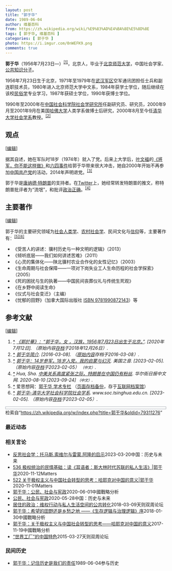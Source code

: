 ```yaml
---
layout: post
title: "郭于华"
date: 1989-06-04
author: 维基百科
from: https://zh.wikipedia.org/wiki/%E9%83%AD%E4%BA%8E%E5%8D%8E
tags: [ 郭于华, 维基百科 ]
categories: [ 郭于华 ]
photo: https://i.imgur.com/0nWEFK9.png
comments: true
---
```

<div class="mw-content-ltr mw-parser-output" lang="zh" dir="ltr"><p><b>郭于华</b>（1956年7月23日<span class="useeditintro" title="Template:BLP editintro">—</span>）<sup id="cite_ref-1" class="reference"><a href="#cite_note-1"><span class="cite-bracket">[</span>1<span class="cite-bracket">]</span></a></sup>，北京人，毕业于<a href="/wiki/%E5%8C%97%E4%BA%AC%E5%B8%88%E8%8C%83%E5%A4%A7%E5%AD%A6" title="北京师范大学">北京师范大学</a>，中国社会学家、<a href="/wiki/%E5%85%AC%E5%85%B1%E7%9F%A5%E8%AF%86%E5%88%86%E5%AD%90" title="公共知识分子">公共知识分子</a>。
</p>
<meta property="mw:PageProp/toc">
<div class="mw-heading mw-heading2"></div>
<p>1956年7月23日生于北京，1971年至1979年在<a href="/wiki/%E6%AD%A6%E6%B1%89%E5%86%9B%E5%8C%BA" class="mw-redirect" title="武汉军区">武汉军区</a>空军通讯团担任士兵和副连职技术员，1980年进入北京师范大学中文系，1984年获学士学位，随后继续在该校<a href="/wiki/%E6%B0%91%E4%BF%97%E5%AD%A6" class="mw-redirect" title="民俗学">民俗学</a>专业学习，1987年获硕士学位，1990年获博士学位。
</p><p>1990年至2000年在<a href="/wiki/%E4%B8%AD%E5%9B%BD%E7%A4%BE%E4%BC%9A%E7%A7%91%E5%AD%A6%E9%99%A2" title="中国社会科学院">中国社会科学院</a><a href="/wiki/%E4%B8%AD%E5%9B%BD%E7%A4%BE%E4%BC%9A%E7%A7%91%E5%AD%A6%E9%99%A2%E7%A4%BE%E4%BC%9A%E5%AD%A6%E7%A0%94%E7%A9%B6%E6%89%80" title="中国社会科学院社会学研究所">社会学研究所</a>任副研究员、研究员，2000年9月至2001年9月在美国<a href="/wiki/%E5%93%88%E4%BD%9B%E5%A4%A7%E5%AD%A6" title="哈佛大学">哈佛大学</a>人类学系做博士后研究，2000年8月至今任<a href="/wiki/%E6%B8%85%E5%8D%8E%E5%A4%A7%E5%AD%A6%E7%A4%BE%E4%BC%9A%E5%AD%A6%E7%B3%BB" title="清华大学社会学系">清华大学社会学系</a>教授。<sup id="cite_ref-2" class="reference"><a href="#cite_note-2"><span class="cite-bracket">[</span>2<span class="cite-bracket">]</span></a></sup>
</p>
<div class="mw-heading mw-heading2"><h2 id="观点"><span id=".E8.A7.82.E7.82.B9"></span>观点</h2><span class="mw-editsection"><span class="mw-editsection-bracket">[</span><a href="/w/index.php?title=%E9%83%AD%E4%BA%8E%E5%8D%8E&amp;action=edit&amp;section=2" title="编辑章节：观点"><span>编辑</span></a><span class="mw-editsection-bracket">]</span></span></div>
<p>据其自述，她在军队时18岁（1974年）就入了党。后来上大学后，<a href="/wiki/%E5%8F%B6%E6%96%87%E7%A6%8F" title="叶文福">叶文福</a>的<a href="/wiki/%E5%B0%86%E5%86%9B%EF%BC%8C%E4%B8%8D%E8%83%BD%E8%BF%99%E6%A0%B7%E5%81%9A" title="将军，不能这样做">《将军，你不能这样做》</a>和<a href="/wiki/%E5%85%AD%E5%9B%9B%E4%BA%8B%E4%BB%B6" title="六四事件">六四事件</a>给郭于华带来很大冲击，她自2000年开始不再参加<a href="/wiki/%E4%B8%AD%E5%9B%BD%E5%85%B1%E4%BA%A7%E5%85%9A" title="中国共产党">中国共产党</a>的活动，2014年声明退党。<sup id="cite_ref-3" class="reference"><a href="#cite_note-3"><span class="cite-bracket">[</span>3<span class="cite-bracket">]</span></a></sup>
</p><p>郭于华是<a href="/wiki/%E5%94%90%E7%BA%B3%E5%BE%B7%C2%B7%E7%89%B9%E6%9C%97%E6%99%AE" class="mw-redirect" title="唐纳德·特朗普">唐纳德·特朗普</a>的支持者。在<a href="/wiki/Twitter" title="Twitter">Twitter</a>上，她经常转发特朗普的推文，称特朗普批评者为“流氓”，和批评<a href="/wiki/%E6%94%BF%E6%B2%BB%E6%AD%A3%E7%A1%AE" class="mw-redirect" title="政治正确">政治正确</a>。<sup id="cite_ref-Hua_2020_z218_4-0" class="reference"><a href="#cite_note-Hua_2020_z218-4"><span class="cite-bracket">[</span>4<span class="cite-bracket">]</span></a></sup>
</p>
<div class="mw-heading mw-heading2"><h2 id="主要著作"><span id=".E4.B8.BB.E8.A6.81.E8.91.97.E4.BD.9C"></span>主要著作</h2><span class="mw-editsection"><span class="mw-editsection-bracket">[</span><a href="/w/index.php?title=%E9%83%AD%E4%BA%8E%E5%8D%8E&amp;action=edit&amp;section=3" title="编辑章节：主要著作"><span>编辑</span></a><span class="mw-editsection-bracket">]</span></span></div>
<p>郭于华的主要研究领域为<a href="/wiki/%E7%A4%BE%E6%9C%83%E4%BA%BA%E9%A1%9E%E5%AD%B8" title="社會人類學">社会人类学</a>、<a href="/wiki/%E5%86%9C%E6%9D%91%E7%A4%BE%E4%BC%9A%E5%AD%A6" class="mw-redirect" title="农村社会学">农村社会学</a>、民间文化与<a href="/wiki/%E4%BF%A1%E4%BB%B0" title="信仰">信仰</a>等，主要著作有：<sup id="cite_ref-爱思想网_5-0" class="reference"><a href="#cite_note-爱思想网-5"><span class="cite-bracket">[</span>5<span class="cite-bracket">]</span></a></sup><sup id="cite_ref-6" class="reference"><a href="#cite_note-6"><span class="cite-bracket">[</span>6<span class="cite-bracket">]</span></a></sup>
</p>
<ul><li>《受苦人的讲述：骥村历史与一种文明的逻辑》（2013）</li>
<li>《倾听底层——我们如何讲述苦难》（2011）</li>
<li>《心灵的集体化——陕北骥村农业合作化的女性记忆》（2003）</li>
<li>《生命周期与社会保障——一项对下岗失业工人生命历程的社会学探索》（2005）</li>
<li>《死的困扰与生的执著——中国民间丧葬仪礼与传统生死观》</li>
<li>《在乡野中阅读生命》</li>
<li>《仪式与社会变迁》（主编）</li>
<li>《忧郁的田野》（加拿大国际出版社 <a href="/wiki/Special:%E7%BD%91%E7%BB%9C%E4%B9%A6%E6%BA%90/9781990872143" class="internal mw-magiclink-isbn">ISBN 9781990872143</a>）等</li></ul>
<div class="mw-heading mw-heading2"><h2 id="参考文献"><span id=".E5.8F.82.E8.80.83.E6.96.87.E7.8C.AE"></span>参考文献</h2><span class="mw-editsection"><span class="mw-editsection-bracket">[</span><a href="/w/index.php?title=%E9%83%AD%E4%BA%8E%E5%8D%8E&amp;action=edit&amp;section=4" title="编辑章节：参考文献"><span>编辑</span></a><span class="mw-editsection-bracket">]</span></span></div>
<div class="reflist" style="list-style-type: decimal;">
<ol class="references">
<li id="cite_note-1"><span class="mw-cite-backlink"><b><a href="#cite_ref-1">^</a></b></span> <span class="reference-text"><cite class="citation web"><a rel="nofollow" class="external text" href="http://soci.cssn.cn/shx/shx_qyh/201312/t20131218_911824.shtml">《郭於華》：“郭于华，女 ，汉族，1956年7月23日出生于北京。”</a>.  <span class="reference-accessdate"> [2020年7月12日]</span>. （原始内容<a rel="nofollow" class="external text" href="https://web.archive.org/web/20181226153709/http://soci.cssn.cn/shx/shx_qyh/201312/t20131218_911824.shtml">存档</a>于2018年12月26日）.</cite><span title="ctx_ver=Z39.88-2004&amp;rfr_id=info%3Asid%2Fzh.wikipedia.org%3A%E9%83%AD%E4%BA%8E%E5%8D%8E&amp;rft.btitle=%E3%80%8A%E9%83%AD%E6%96%BC%E8%8F%AF%E3%80%8B%EF%BC%9A%E2%80%9C%E9%83%AD%E4%BA%8E%E5%8D%8E%EF%BC%8C%E5%A5%B3+%EF%BC%8C%E6%B1%89%E6%97%8F%EF%BC%8C1956%E5%B9%B47%E6%9C%8823%E6%97%A5%E5%87%BA%E7%94%9F%E4%BA%8E%E5%8C%97%E4%BA%AC%E3%80%82%E2%80%9D&amp;rft.genre=unknown&amp;rft_id=http%3A%2F%2Fsoci.cssn.cn%2Fshx%2Fshx_qyh%2F201312%2Ft20131218_911824.shtml&amp;rft_val_fmt=info%3Aofi%2Ffmt%3Akev%3Amtx%3Abook" class="Z3988"><span style="display:none;">&nbsp;</span></span></span>
</li>
<li id="cite_note-2"><span class="mw-cite-backlink"><b><a href="#cite_ref-2">^</a></b></span> <span class="reference-text"><cite class="citation web"><a rel="nofollow" class="external text" href="https://web.archive.org/web/20160308230404/http://www.tsinghua.edu.cn/publish/Soc/3013/2010/20101219233409741674312/20101219233409741674312_.html">郭于华简介</a>.  <span class="reference-accessdate"> [<span class="nowrap">2016-03-08</span>]</span>. （<a rel="nofollow" class="external text" href="http://www.tsinghua.edu.cn/publish/Soc/3013/2010/20101219233409741674312/20101219233409741674312_.html">原始内容</a>存档于2016-03-08）.</cite><span title="ctx_ver=Z39.88-2004&amp;rfr_id=info%3Asid%2Fzh.wikipedia.org%3A%E9%83%AD%E4%BA%8E%E5%8D%8E&amp;rft.btitle=%E9%83%AD%E4%BA%8E%E5%8D%8E%E7%AE%80%E4%BB%8B&amp;rft.genre=unknown&amp;rft_id=http%3A%2F%2Fwww.tsinghua.edu.cn%2Fpublish%2FSoc%2F3013%2F2010%2F20101219233409741674312%2F20101219233409741674312_.html&amp;rft_val_fmt=info%3Aofi%2Ffmt%3Akev%3Amtx%3Abook" class="Z3988"><span style="display:none;">&nbsp;</span></span></span>
</li>
<li id="cite_note-3"><span class="mw-cite-backlink"><b><a href="#cite_ref-3">^</a></b></span> <span class="reference-text"><cite class="citation web"><a rel="nofollow" class="external text" href="https://www.voachinese.com/a/CCP100-GuoYuhua-Profile-20210616/5929875.html">郭于华：14岁参军，18岁入党，我的启蒙与幻灭</a>. 美国之音.  <span class="reference-accessdate"> [<span class="nowrap">2023-02-05</span>]</span>. （原始内容<a rel="nofollow" class="external text" href="https://web.archive.org/web/20230205221308/https://www.voachinese.com/a/CCP100-GuoYuhua-Profile-20210616/5929875.html">存档</a>于2023-02-05） <span style="font-family: sans-serif; cursor: default; color:var(--color-subtle, #54595d); font-size: 0.8em; bottom: 0.1em; font-weight: bold;" title="连接到中文网页">（中文）</span>.</cite><span title="ctx_ver=Z39.88-2004&amp;rfr_id=info%3Asid%2Fzh.wikipedia.org%3A%E9%83%AD%E4%BA%8E%E5%8D%8E&amp;rft.atitle=%E9%83%AD%E4%BA%8E%E5%8D%8E%EF%BC%9A14%E5%B2%81%E5%8F%82%E5%86%9B%EF%BC%8C18%E5%B2%81%E5%85%A5%E5%85%9A%EF%BC%8C%E6%88%91%E7%9A%84%E5%90%AF%E8%92%99%E4%B8%8E%E5%B9%BB%E7%81%AD&amp;rft.genre=unknown&amp;rft.jtitle=%E7%BE%8E%E5%9B%BD%E4%B9%8B%E9%9F%B3&amp;rft_id=https%3A%2F%2Fwww.voachinese.com%2Fa%2FCCP100-GuoYuhua-Profile-20210616%2F5929875.html&amp;rft_val_fmt=info%3Aofi%2Ffmt%3Akev%3Amtx%3Ajournal" class="Z3988"><span style="display:none;">&nbsp;</span></span></span>
</li>
<li id="cite_note-Hua_2020_z218-4"><span class="mw-cite-backlink"><b><a href="#cite_ref-Hua_2020_z218_4-0">^</a></b></span> <span class="reference-text"><cite class="citation web">Hua, Sha. <a rel="nofollow" class="external text" href="https://cn.wsj.com/amp/articles/中美关系高度紧张之际，特朗普在中国仍有粉丝-11597028694">中美关系高度紧张之际，特朗普在中国仍有粉丝</a>. 华尔街日报中文网. 2020-08-10 <span class="reference-accessdate"> [<span class="nowrap">2023-09-24</span>]</span> <span style="font-family: sans-serif; cursor: default; color:var(--color-subtle, #54595d); font-size: 0.8em; bottom: 0.1em; font-weight: bold;" title="连接到中文网页">（中文）</span>.</cite><span title="ctx_ver=Z39.88-2004&amp;rfr_id=info%3Asid%2Fzh.wikipedia.org%3A%E9%83%AD%E4%BA%8E%E5%8D%8E&amp;rft.atitle=%E4%B8%AD%E7%BE%8E%E5%85%B3%E7%B3%BB%E9%AB%98%E5%BA%A6%E7%B4%A7%E5%BC%A0%E4%B9%8B%E9%99%85%EF%BC%8C%E7%89%B9%E6%9C%97%E6%99%AE%E5%9C%A8%E4%B8%AD%E5%9B%BD%E4%BB%8D%E6%9C%89%E7%B2%89%E4%B8%9D&amp;rft.aufirst=Sha&amp;rft.aulast=Hua&amp;rft.date=2020-08-10&amp;rft.genre=unknown&amp;rft.jtitle=%E5%8D%8E%E5%B0%94%E8%A1%97%E6%97%A5%E6%8A%A5%E4%B8%AD%E6%96%87%E7%BD%91&amp;rft_id=https%3A%2F%2Fcn.wsj.com%2Famp%2Farticles%2F%E4%B8%AD%E7%BE%8E%E5%85%B3%E7%B3%BB%E9%AB%98%E5%BA%A6%E7%B4%A7%E5%BC%A0%E4%B9%8B%E9%99%85%EF%BC%8C%E7%89%B9%E6%9C%97%E6%99%AE%E5%9C%A8%E4%B8%AD%E5%9B%BD%E4%BB%8D%E6%9C%89%E7%B2%89%E4%B8%9D-11597028694&amp;rft_val_fmt=info%3Aofi%2Ffmt%3Akev%3Amtx%3Ajournal" class="Z3988"><span style="display:none;">&nbsp;</span></span></span>
</li>
<li id="cite_note-爱思想网-5"><span class="mw-cite-backlink"><b><a href="#cite_ref-爱思想网_5-0">^</a></b></span> <span class="reference-text">爱思想网：<a rel="nofollow" class="external text" href="http://www.aisixiang.com/thinktank/guoyuhua.html">郭于华 学术专栏</a> （<a rel="nofollow" class="external text" href="//web.archive.org/web/20160308225813/http://www.aisixiang.com/thinktank/guoyuhua.html">页面存档备份</a>，存于<a href="/wiki/%E4%BA%92%E8%81%94%E7%BD%91%E6%A1%A3%E6%A1%88%E9%A6%86" title="互联网档案馆">互联网档案馆</a>）</span>
</li>
<li id="cite_note-6"><span class="mw-cite-backlink"><b><a href="#cite_ref-6">^</a></b></span> <span class="reference-text"><cite class="citation web"><a rel="nofollow" class="external text" href="https://www.soc.tsinghua.edu.cn/info/1179/1133.htm">郭于华-清华大学社会科学院社会学系</a>. www.soc.tsinghua.edu.cn.  <span class="reference-accessdate"> [<span class="nowrap">2023-02-05</span>]</span>. （原始内容<a rel="nofollow" class="external text" href="https://web.archive.org/web/20230205221310/https://www.soc.tsinghua.edu.cn/info/1179/1133.htm">存档</a>于2023-02-05）.</cite><span title="ctx_ver=Z39.88-2004&amp;rfr_id=info%3Asid%2Fzh.wikipedia.org%3A%E9%83%AD%E4%BA%8E%E5%8D%8E&amp;rft.atitle=%E9%83%AD%E4%BA%8E%E5%8D%8E-%E6%B8%85%E5%8D%8E%E5%A4%A7%E5%AD%A6%E7%A4%BE%E4%BC%9A%E7%A7%91%E5%AD%A6%E9%99%A2%E7%A4%BE%E4%BC%9A%E5%AD%A6%E7%B3%BB&amp;rft.genre=unknown&amp;rft.jtitle=www.soc.tsinghua.edu.cn&amp;rft_id=https%3A%2F%2Fwww.soc.tsinghua.edu.cn%2Finfo%2F1179%2F1133.htm&amp;rft_val_fmt=info%3Aofi%2Ffmt%3Akev%3Amtx%3Ajournal" class="Z3988"><span style="display:none;">&nbsp;</span></span></span>
</li>
</ol></div><div class="navbox-styles"><style data-mw-deduplicate="TemplateStyles:r84265675">.mw-parser-output .hlist dl,.mw-parser-output .hlist ol,.mw-parser-output .hlist ul{margin:0;padding:0}.mw-parser-output .hlist dd,.mw-parser-output .hlist dt,.mw-parser-output .hlist li{margin:0;display:inline}.mw-parser-output .hlist.inline,.mw-parser-output .hlist.inline dl,.mw-parser-output .hlist.inline ol,.mw-parser-output .hlist.inline ul,.mw-parser-output .hlist dl dl,.mw-parser-output .hlist dl ol,.mw-parser-output .hlist dl ul,.mw-parser-output .hlist ol dl,.mw-parser-output .hlist ol ol,.mw-parser-output .hlist ol ul,.mw-parser-output .hlist ul dl,.mw-parser-output .hlist ul ol,.mw-parser-output .hlist ul ul{display:inline}.mw-parser-output .hlist .mw-empty-li{display:none}.mw-parser-output .hlist dt::after{content:" :"}.mw-parser-output .hlist dd::after,.mw-parser-output .hlist li::after{content:" · ";font-weight:bold}.mw-parser-output .hlist-pipe dd::after,.mw-parser-output .hlist-pipe li::after{content:" | ";font-weight:normal}.mw-parser-output .hlist-hyphen dd::after,.mw-parser-output .hlist-hyphen li::after{content:" - ";font-weight:normal}.mw-parser-output .hlist-comma dd::after,.mw-parser-output .hlist-comma li::after{content:"、";font-weight:normal}.mw-parser-output .hlist dd:last-child::after,.mw-parser-output .hlist dt:last-child::after,.mw-parser-output .hlist li:last-child::after{content:none}.mw-parser-output .hlist ol{counter-reset:listitem}.mw-parser-output .hlist ol>li{counter-increment:listitem}.mw-parser-output .hlist ol>li::before{content:" "counter(listitem)"\a0 "}.mw-parser-output .hlist dd ol>li:first-child::before,.mw-parser-output .hlist dt ol>li:first-child::before,.mw-parser-output .hlist li ol>li:first-child::before{content:"（"counter(listitem)"\a0 "}.mw-parser-output ul.cslist,.mw-parser-output ul.sslist{margin:0;padding:0;display:inline-block;list-style:none}.mw-parser-output .cslist li,.mw-parser-output .sslist li{margin:0;display:inline-block}.mw-parser-output .cslist li::after{content:"，"}.mw-parser-output .sslist li::after{content:"；"}.mw-parser-output .cslist li:last-child::after,.mw-parser-output .sslist li:last-child::after{content:none}</style><style data-mw-deduplicate="TemplateStyles:r84261037">.mw-parser-output .navbox{box-sizing:border-box;border:1px solid #a2a9b1;width:100%;clear:both;font-size:88%;text-align:center;padding:1px;margin:1em auto 0}.mw-parser-output .navbox .navbox{margin-top:0}.mw-parser-output .navbox+.navbox,.mw-parser-output .navbox+.navbox-styles+.navbox{margin-top:-1px}.mw-parser-output .navbox-inner,.mw-parser-output .navbox-subgroup{width:100%}.mw-parser-output .navbox-group,.mw-parser-output .navbox-title,.mw-parser-output .navbox-abovebelow{text-align:center;padding-left:1em;padding-right:1em}.mw-parser-output .navbox-group{white-space:nowrap;text-align:right}.mw-parser-output .navbox,.mw-parser-output .navbox-subgroup{background-color:#fdfdfd}.mw-parser-output .navbox-list{border-color:#fdfdfd}.mw-parser-output .navbox-list-with-group{text-align:left;border-left-width:2px;border-left-style:solid}.mw-parser-output tr+tr>.navbox-abovebelow,.mw-parser-output tr+tr>.navbox-group,.mw-parser-output tr+tr>.navbox-image,.mw-parser-output tr+tr>.navbox-list{border-top:2px solid #fdfdfd}.mw-parser-output .navbox-title{background-color:#ccf;position:relative}.mw-parser-output .navbox-abovebelow,.mw-parser-output .navbox-group,.mw-parser-output .navbox-subgroup .navbox-title{background-color:#ddf}.mw-parser-output .navbox-subgroup .navbox-group,.mw-parser-output .navbox-subgroup .navbox-abovebelow{background-color:#e6e6ff}.mw-parser-output .navbox-even{background-color:#f7f7f7}.mw-parser-output .navbox-odd{background-color:transparent}.mw-parser-output .navbox .hlist td dl,.mw-parser-output .navbox .hlist td ol,.mw-parser-output .navbox .hlist td ul,.mw-parser-output .navbox td.hlist dl,.mw-parser-output .navbox td.hlist ol,.mw-parser-output .navbox td.hlist ul{padding:0.125em 0}.mw-parser-output .navbox .navbar{display:block;font-size:100%}.mw-parser-output .navbox-title .navbar{float:left;text-align:left;margin-right:0.5em;width:auto;padding-left:0.2em;position:absolute;left:1em}.mw-parser-output .navbox .mw-collapsible-toggle{margin-left:0.5em;position:absolute;right:1em}body.skin--responsive .mw-parser-output .navbox-image img{max-width:none!important}@media print{body.ns-0 .mw-parser-output .navbox{display:none!important}}</style></div><div role="navigation" class="navbox authority-control" aria-labelledby="-&amp;#123;zh-cn:规范控制;zh-tw:權威控制;&amp;#125;--&amp;#123;zh-cn:数据库;zh-tw:資料庫&amp;#125;-_frameless&amp;#124;text-top&amp;#124;10px&amp;#124;alt=編輯維基數據鏈接&amp;#124;link=https&amp;#58;//www.wikidata.org/wiki/Q22100695#identifiers&amp;#124;class=noprint&amp;#124;編輯維基數據鏈接" style="padding:3px"></div>
<!-- 
NewPP limit report
Parsed by mw‐web.codfw.main‐dd7b9dc85‐jfwmk
Cached time: 20250201030348
Cache expiry: 2592000
Reduced expiry: false
Complications: [show‐toc]
CPU time usage: 0.224 seconds
Real time usage: 0.283 seconds
Preprocessor visited node count: 1211/1000000
Post‐expand include size: 20562/2097152 bytes
Template argument size: 224/2097152 bytes
Highest expansion depth: 8/100
Expensive parser function count: 13/500
Unstrip recursion depth: 0/20
Unstrip post‐expand size: 12589/5000000 bytes
Lua time usage: 0.132/10.000 seconds
Lua memory usage: 2512632/52428800 bytes
Number of Wikibase entities loaded: 1/400
-->
<!--
Transclusion expansion time report (%,ms,calls,template)
100.00%  239.156      1 -total
 51.73%  123.727      1 Template:Normdaten
 35.17%   84.115      1 Template:Reflist
 31.56%   75.488      5 Template:Cite_web
 10.26%   24.543      1 Template:Bd
  5.51%   13.173      2 Template:BD/isYear
  2.12%    5.066      2 Template:Date.isMD
  0.62%    1.476      1 Template:Wayback
  0.57%    1.354      2 Template:Namespace
  0.40%    0.948      1 Template:Editintro
-->

<!-- Saved in parser cache with key zhwiki:pcache:5108021:|#|:idhash:canonical!zh and timestamp 20250201030348 and revision id 79311276. Rendering was triggered because: page-view
 -->
</div><!--esi <esi:include src="/esitest-fa8a495983347898/content" /> --><noscript><img src="https://login.wikimedia.org/wiki/Special:CentralAutoLogin/start?useformat=desktop&amp;type=1x1&amp;usesul3=0" alt="" width="1" height="1" style="border: none; position: absolute;"></noscript>
<div class="printfooter" data-nosnippet="">检索自“<a dir="ltr" href="https://zh.wikipedia.org/w/index.php?title=郭于华&amp;oldid=79311276">https://zh.wikipedia.org/w/index.php?title=郭于华&amp;oldid=79311276</a>”</div><div id="recent-news"><h3>最近动态</h3><ul></ul></div><div id="open-opinion"><h3>相关言论</h3><ul><li><a href="https://nodebe4.github.io/opinion/2023-03-20/%E5%8F%8D%E6%80%9D%E7%A4%BE%E4%BC%9A%E5%AD%A6-%E6%89%98%E9%A9%AC%E6%96%AF.%E7%B4%A2%E7%BB%B4%E5%B0%94%E4%B8%8E%E9%9B%B7%E8%92%99.%E9%98%BF%E9%9A%86%E7%9A%84%E5%90%AF%E7%A4%BA/" title="郭于华">反思社会学：托马斯.索维尔与雷蒙.阿隆的启示</a><time>2023-03-20</time><a class="tag">中国：历史与未来</a></li>
<li><a href="https://nodebe4.github.io/opinion/2020-11-12/536-%E6%9E%81%E6%9D%83%E7%BB%9F%E6%B2%BB%E7%9A%84%E6%B0%91%E6%83%85%E5%9F%BA%E7%A1%80-%E8%AF%BB-%E8%80%B3%E8%AF%AD%E8%80%85-%E6%96%AF%E5%A4%A7%E6%9E%97%E6%97%B6%E4%BB%A3%E8%8B%8F%E8%81%94%E7%9A%84%E7%A7%81%E4%BA%BA%E7%94%9F%E6%B4%BB-%E9%83%AD%E4%BA%8E%E5%8D%8E/" title="野兽爱智慧">536 极权统治的民情基础：读《耳语者：斯大林时代苏联的私人生活》|郭于华</a><time>2020-11-12</time><a class="tag">Matters</a></li>
<li><a href="https://nodebe4.github.io/opinion/2020-11-01/522-%E5%85%B3%E4%BA%8E%E6%9E%81%E6%9D%83%E4%B8%BB%E4%B9%89%E4%B8%8E%E4%B8%AD%E5%9B%BD%E7%A4%BE%E4%BC%9A%E8%BD%AC%E5%9E%8B%E7%9A%84%E6%80%9D%E8%80%83-%E5%93%88%E8%80%B6%E5%85%8B%E5%AF%B9%E4%B8%AD%E5%9B%BD%E7%9A%84%E6%84%8F%E4%B9%89-%E9%83%AD%E4%BA%8E%E5%8D%8E/" title="野兽爱智慧">522 关于极权主义与中国社会转型的思考：哈耶克对中国的意义|郭于华</a><time>2020-11-01</time><a class="tag">Matters</a></li>
<li><a href="https://nodebe4.github.io/opinion/2020-06-01/%E9%83%AD%E4%BA%8E%E5%8D%8E-%E5%85%AC%E6%B0%91-%E7%A4%BE%E4%BC%9A%E4%B8%8E%E5%AE%AA%E6%94%BF/" title="郭于华">郭于华：公民、社会与宪政</a><time>2020-06-01</time><a class="tag">中國戰略分析</a></li>
<li><a href="https://nodebe4.github.io/opinion/2020-05-28/%E5%85%AC%E6%B0%91-%E7%A4%BE%E4%BC%9A%E4%B8%8E%E5%AE%AA%E6%94%BF/" title="郭于华">公民、社会与宪政</a><time>2020-05-28</time><a class="tag">中国：历史与未来</a></li>
<li><a href="https://nodebe4.github.io/opinion/2018-03-09/%E5%B1%85%E4%BD%8F%E7%9A%84%E6%94%BF%E6%B2%BB-%E7%BB%B4%E6%9D%83%E8%A1%8C%E5%8A%A8%E4%B8%8E%E7%A7%81%E4%BA%BA%E7%94%9F%E6%B4%BB%E7%A9%BA%E9%97%B4%E7%9A%84%E5%85%AC%E5%85%B1%E8%BD%AC%E5%8C%96/" title="郭于华">居住的政治：维权行动与私人生活空间的公共转化</a><time>2018-03-09</time><a class="tag">天则双周论坛</a></li>
<li><a href="https://nodebe4.github.io/opinion/2018-01-30/%E9%83%AD%E4%BA%8E%E5%8D%8E-%E5%B8%8C%E6%9C%9B%E7%9A%84%E7%94%B0%E9%87%8E%E8%BF%98%E6%98%AF%E4%B9%A1%E6%84%81%E4%B9%8B%E5%9C%B0-%E7%94%9F%E5%AD%98%E9%80%BB%E8%BE%91%E4%B8%8E%E6%B2%BB%E7%90%86%E9%80%BB%E8%BE%91-%E5%BA%8F/" title="郭于华">郭于华：希望的田野还是乡愁之地 ——《生存逻辑与治理逻辑》序</a><time>2018-01-30</time><a class="tag">中國戰略分析</a></li>
<li><a href="https://nodebe4.github.io/opinion/2017-11-19/%E9%83%AD%E4%BA%8E%E5%8D%8E-%E5%85%B3%E4%BA%8E%E6%9E%81%E6%9D%83%E4%B8%BB%E4%B9%89%E4%B8%8E%E4%B8%AD%E5%9B%BD%E7%A4%BE%E4%BC%9A%E8%BD%AC%E5%9E%8B%E7%9A%84%E6%80%9D%E8%80%83-%E5%93%88%E8%80%B6%E5%85%8B%E5%AF%B9%E4%B8%AD%E5%9B%BD%E7%9A%84%E6%84%8F%E4%B9%89/" title="郭于华">郭于华：关于极权主义与中国社会转型的思考——哈耶克对中国的意义</a><time>2017-11-19</time><a class="tag">中國戰略分析</a></li>
<li><a href="https://nodebe4.github.io/opinion/2015-03-27/%E4%B8%96%E7%95%8C%E5%B7%A5%E5%8E%82-%E7%9A%84%E4%B8%AD%E5%9B%BD%E7%89%B9%E8%89%B2/" title="郭于华">“世界工厂”的中国特色</a><time>2015-03-27</time><a class="tag">天则双周论坛</a></li>
</ul></div><div id="mjls-record"><h3>民间历史</h3><ul><li><a href="https://nodebe4.github.io/mjlsh/1989-06-04/%E9%83%AD%E4%BA%8E%E5%8D%8E-%E8%AE%B0%E4%BD%8F%E5%8E%86%E5%8F%B2%E6%98%AF%E6%88%91%E4%BB%AC%E7%9A%84%E8%B4%A3%E4%BB%BB/" title="郭于华">郭于华：记住历史是我们的责任</a><time>1989-06-04</time><a class="tag">参与历史</a></li>
</ul></div>